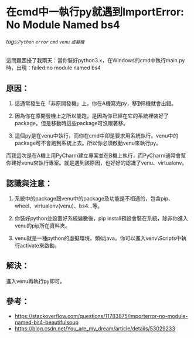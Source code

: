 # 在cmd中一執行py就遇到ImportError: No Module Named bs4
###### tags:`Python` `error` `cmd` `venu` `虛擬機`
這問題困擾了我兩天：當你裝好python3.x，在Windows的cmd中執行main.py時，出現：failed:no module named bs4

## 原因：

1.  這通常發生在「非原開發機」上，你在A機寫完py，移到B機就會出錯。

2.  因為你在原開發機上之所以能跑，是因為你已經在它的系統裡裝好了package。但是移動時這些package可沒跟著移。

3.  這個py是在venu中執行，而你在cmd中卻是要求用系統執行。venu中的package可不會跑到系統上去。所以你必須啟動venu來執行py。

而我這次是在A機上用PyCharm建立專案並在B機上執行，而PyCharm通常會幫你建好venu來執行專案。就是遇到該原因，也好好的認識了venu、virtualenv。

## 認識與注意：

1.  系統中的package跟venu中的package及功能是不相通的，包含pip、wheel、virtualenv(venu)、bs4...等。

2.  你裝好python並設置好系統變數後，pip install預設會裝在系統，除非你進入venu的pip所在資料夾。

3.  venu就是一種python的虛擬環境，類似java。你可以進入venv\Scripts中執行activate來啟動。

## 解決：

進入venu再執行py即可。

## 參考：

 - https://stackoverflow.com/questions/11783875/importerror-no-module-named-bs4-beautifulsoup
 - https://blog.csdn.net/You_are_my_dream/article/details/53029233